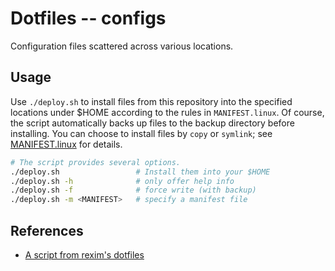 # Dotfiles -- configs

Configuration files scattered across various locations.

## Usage

Use `./deploy.sh` to install files from this repository into the specified locations under $HOME according to the rules in `MANIFEST.linux`.
Of course, the script automatically backs up files to the backup directory before installing.
You can choose to install files by `copy` or `symlink`; see [MANIFEST.linux](./MANIFEST.linux) for details.

```sh
# The script provides several options.
./deploy.sh                 # Install them into your $HOME
./deploy.sh -h              # only offer help info
./deploy.sh -f              # force write (with backup)
./deploy.sh -m <MANIFEST>   # specify a manifest file
```

## References

- [A script from rexim's dotfiles](https://github.com/rexim/dotfiles/blob/master/deploy.sh)
